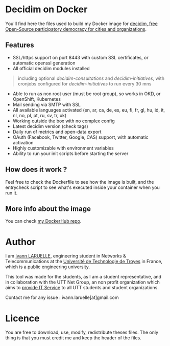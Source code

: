 # Decidim on Docker

You'll find here the files used to build my Docker image for [decidim, free Open-Source participatory democracy for cities and organizations](https://decidim.org).

## Features

* SSL/https support on port 8443 with custom SSL certificates, or automatic openssl generation
* All official decidim modules installed

> including optional _decidim-consultations_ and _decidim-initiatives_, with cronjobs configured for _decidim-initiatives_ to run every 30 mns

* Able to run as non root user (must be root group), so works in OKD, or OpenShift, Kubernetes
* Mail sending via SMTP with SSL
* All available languages activated (en, ar, ca, de, es, eu, fi, fr, gl, hu, id, it, nl, no, pl, pt, ru, sv, tr, uk)
* Working outside the box with no complex config
* Latest decidim version (check tags)
* Daily run of metrics and open-data export
* OAuth (Facebook, Twitter, Google, CAS) support, with automatic activation
* Highly customizable with environment variables
* Ability to run your init scripts before starting the server

## How does it work ?

Feel free to check the Dockerfile to see how the image is built, and the entrycheck script to see what's executed inside your container when you run it.

## More info about the image

You can check [my DockerHub repo](https://hub.docker.com/repository/docker/larueli/decidim-nonroot).

# Author

I am [Ivann LARUELLE](https://www.linkedin.com/in/ilaruelle/), engineering student in Networks & Telecommunications at the [Université de Technologie de Troyes](https://www.utt.fr/) in France, which is a public engineering university.

This tool was made for the students, as I am a student representative, and in collaboration with the UTT Net Group, an non profit organization which aims to [provide IT Service](https://ung.utt.fr/tech/sia) to all UTT students and student organizations.

Contact me for any issue : ivann.laruelle[at]gmail.com

# Licence

You are free to download, use, modify, redistribute theses files. The only thing is that you must credit me and keep the header of the files.
